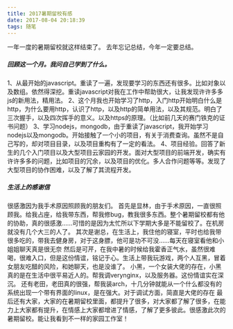 ```yaml
---
title: 2017暑期留校有感
date: 2017-08-04 20:18:39
tags: 随笔
---
```

一年一度的暑期留校就这样结束了。
去年忘记总结，今年一定要总结。

##### 回顾这一个月。我问自己学到了什么。
1、从最开始的javascript。重读了一遍，发现要学习的东西还有很多。比如对象以及数组。依然得深挖。重读javascript对我在工作中帮助很大，让我发现许许多多js的新用法，精用法。
2、这个月我也开始学习了http，入门http开始明白什么是http，为什么要用http，认识了http，以及http的简单用法，以及其规范。明白了三次握手，以及四次挥手的意义。以及https的原理。（比如前几天的赛门铁克的证书问题）
3、学习nodejs，mongodb，由于重读了javascript，我开始学习nodejs以及mongodb。开始接触了一个小的项目，有关于消费查询。虽然不是自己写的，却对项目目录，以及项目重构有了一定的看法。
4、项目经验。回答了新生的几个入门项目以及大型项目云家园的开发。面对大型项目的前端开发，确实有许许多多的问题，比如项目的冗余，以及项目的优化。多人合作问题等等。发现了大型项目的协作困难，以及了解了其流程开发。

##### 生活上的感谢信
很感激因为我手术原因照顾我的朋友们。
首先是显林，由于手术原因，一直很照顾我。给我占座，给我带东西，帮我修bug，教我很多东西。整个暑期留校都有他的协助，真的很感激……可惜的是因为太忙所以下学期大多是不能留校了。在机房就没有几个大三的人了。
其次是谢总，在生活上，我住他的寝室，平时也给我带很多吃的，带我去健身房，对于这身膘，他可是功不可没……每天在寝室看他和小姐姐聊天真是很无奈
然后是可芹，在我中暑的时候给我霍香正气水，虽然很难喝，很难入口，但是这份情谊，铭记于心。生活上带我玩游戏，两个人互黑，冒着女朋友吃醋的风险，和她聊天，也是没谁了。
小黑，一个女装大佬的存在，小黑真的是在生活中很平易近人的。帮我调verynginx，以及服务器。这份情谊实在深沉。
还有老田，老田真的很强，帮我装arch，十几分钟就能从一个什么都没有的系统出现一个带有界面的linux，是在强大。对于调试方面，简直是大佬的存在
最后还有大家，大家的在暑期留校里面，都提升了很多，对大家都了解了很多，在能力上大家都有提升，在情感上大家都增进了情感，了解了更多彼此。很感激此次的暑期留校。能让我看到不一样的家园工作室！